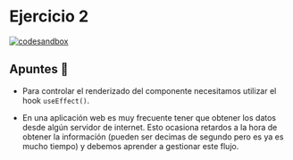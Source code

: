 # Ejercicio 2

[![codesandbox](https://codesandbox.io/static/img/play-codesandbox.svg)](https://codesandbox.io/p/github/HugoLebredo/react_tutorial_3/ejercicio2)

## Apuntes 📓
- Para controlar el renderizado del componente necesitamos utilizar el hook `useEffect()`.

- En una aplicación web es muy frecuente tener que obtener los datos desde algún servidor de internet. Esto ocasiona retardos a la hora de obtener la información (pueden ser decimas de segundo pero es ya es mucho tiempo) y debemos aprender a gestionar este flujo.